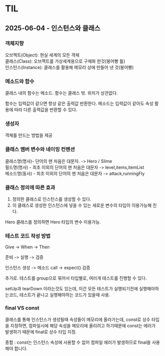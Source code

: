 # TIL

## 2025-06-04 - 인스턴스와 클래스

### 객체지향

오브젝트(Object): 현실 세계의 모든 객체    
클래스(Class): 오브젝트를 가상세계용으로 구체화 한것(붕어빵 틀)    
인스턴스(Instance): 클래스를 활용해 메모리 상에 만들어 낸 것(붕어빵)

### 메소드와 함수

클래스 내의 함수는 메소드.
함수는 클래스 밖. 위치가 상관없다.

함수는 입력값이 같으면 항상 같은 출력값 반환한다.
메소드는 입력값이 같아도 속성 활용에 따라 다른 출력값을 반환할 수 있다.

### 생성자

객체를 만드는 방법을 제공

### 클래스 멤버 변수와 네이밍 컨벤션

클래스명(명사)- 단어의 맨 처음은 대문자. -> Hero / Slime    
필드명(명사) - 최초 이외의 단어의 맨 처음은 대문자 -> level,items,itemList    
메소드명(동사) - 최초 이외의 단어의 맨 처음은 대문자 -> attack,runningFly

### 클래스 정의에 따른 효과

1. 정의한 클래스로 인스턴스를 생성할 수 있다.
2. 이 클래스로 생성한 인스턴스에 넣을 수 있는 새로운 변수의 타입이 이용가능해 진다.

Hero 클래스를 정의하면 Hero 타입의 변수 이용가능.

### 테스트 코드 작성 방법

Give -> When -> Then

준비 -> 실행 -> 검증

인스턴스 생성 -> 메소드 call -> expect() 검증

추가로.
테스트를 group으로 묶어서 타입별로, 여러개 테스트를 진행할 수 있다.

setUp과 tearDown 이라는것도 있는데,
이건 모든 테스트가 실행되기전에 실행해야하는코드, 테스트가 끝나고 실행해야하는 코드가 있을때 사용.

### final VS const

클래스를 통해 인스턴스가 생성될때 속성들이 메모리에 올라가는데,
const로 상수 타입을 지정하면, 컴파일시에 해당 속성을 메모리에 올리려고 하기때문에 const는 에러가 발생하기 때문에 final로 상수 타입 지정.

종합 : const는 인스턴스 속성에 사용할 수 없어 컴파일 에러가 발생하므로 final을 사용해야 합니다.






